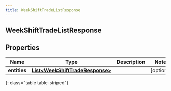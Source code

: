 ```yaml
---
title: WeekShiftTradeListResponse
---
```

## WeekShiftTradeListResponse


## Properties

| Name | Type | Description | Notes |
| ------------ | ------------- | ------------- | ------------- |
| **entities** | [**List&lt;WeekShiftTradeResponse&gt;**](WeekShiftTradeResponse.html) |  |  [optional] |
{: class="table table-striped"}



